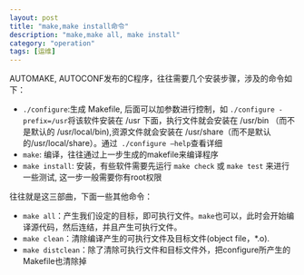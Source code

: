 ```yaml
---
layout: post
title: "make,make install命令"
description: "make,make all, make install"
category: "operation"
tags: [运维]
---
```

AUTOMAKE, AUTOCONF发布的C程序，往往需要几个安装步骤，涉及的命令如下：

- `./configure`:生成 Makefile, 后面可以加参数进行控制，如 `./configure -prefix=/usr`将该软件安装在 /usr 下面，执行文件就会安装在 /usr/bin （而不是默认的 /usr/local/bin),资源文件就会安装在 /usr/share（而不是默认的/usr/local/share）。通过` ./configure –help`查看详细
- `make`: 编译，往往通过上一步生成的makefile来编译程序
- `make install`: 安装，有些软件需要先运行 `make check` 或 `make test` 来进行一些测试, 这一步一般需要你有root权限

往往就是这三部曲，下面一些其他命令：

- `make all`：产生我们设定的目标，即可执行文件。`make`也可以，此时会开始编译源代码，然后连结，并且产生可执行文件。
- `make clean`：清除编译产生的可执行文件及目标文件(object file，*.o).
- `make distclean`：除了清除可执行文件和目标文件外，把configure所产生的Makefile也清除掉


